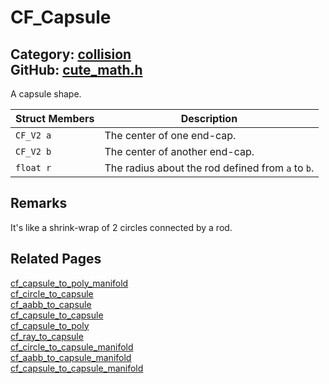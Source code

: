 # CF_Capsule

Category: [collision](https://github.com/RandyGaul/cute_framework/blob/master/docs/api_reference?id=collision)  
GitHub: [cute_math.h](https://github.com/RandyGaul/cute_framework/blob/master/include/cute_math.h)  
---

A capsule shape.

Struct Members | Description
--- | ---
`CF_V2 a` | The center of one end-cap.
`CF_V2 b` | The center of another end-cap.
`float r` | The radius about the rod defined from `a` to `b`.

## Remarks

It's like a shrink-wrap of 2 circles connected by a rod.

## Related Pages

[cf_capsule_to_poly_manifold](https://github.com/RandyGaul/cute_framework/blob/master/docs/collision/cf_capsule_to_poly_manifold.md)  
[cf_circle_to_capsule](https://github.com/RandyGaul/cute_framework/blob/master/docs/collision/cf_circle_to_capsule.md)  
[cf_aabb_to_capsule](https://github.com/RandyGaul/cute_framework/blob/master/docs/collision/cf_aabb_to_capsule.md)  
[cf_capsule_to_capsule](https://github.com/RandyGaul/cute_framework/blob/master/docs/collision/cf_capsule_to_capsule.md)  
[cf_capsule_to_poly](https://github.com/RandyGaul/cute_framework/blob/master/docs/collision/cf_capsule_to_poly.md)  
[cf_ray_to_capsule](https://github.com/RandyGaul/cute_framework/blob/master/docs/collision/cf_ray_to_capsule.md)  
[cf_circle_to_capsule_manifold](https://github.com/RandyGaul/cute_framework/blob/master/docs/collision/cf_circle_to_capsule_manifold.md)  
[cf_aabb_to_capsule_manifold](https://github.com/RandyGaul/cute_framework/blob/master/docs/collision/cf_aabb_to_capsule_manifold.md)  
[cf_capsule_to_capsule_manifold](https://github.com/RandyGaul/cute_framework/blob/master/docs/collision/cf_capsule_to_capsule_manifold.md)  
